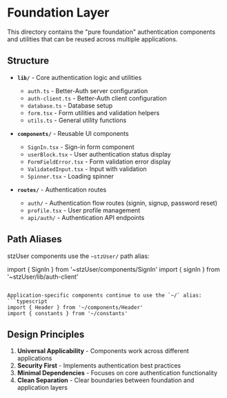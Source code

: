 # Foundation Layer

This directory contains the "pure foundation" authentication components and utilities that can be reused across multiple applications.

## Structure

- **`lib/`** - Core authentication logic and utilities
  - `auth.ts` - Better-Auth server configuration
  - `auth-client.ts` - Better-Auth client configuration
  - `database.ts` - Database setup
  - `form.tsx` - Form utilities and validation helpers
  - `utils.ts` - General utility functions

- **`components/`** - Reusable UI components
  - `SignIn.tsx` - Sign-in form component
  - `userBlock.tsx` - User authentication status display
  - `FormFieldError.tsx` - Form validation error display
  - `ValidatedInput.tsx` - Input with validation
  - `Spinner.tsx` - Loading spinner

- **`routes/`** - Authentication routes
  - `auth/` - Authentication flow routes (signin, signup, password reset)
  - `profile.tsx` - User profile management
  - `api/auth/` - Authentication API endpoints

## Path Aliases

stzUser components use the `~stzUser/` path alias:

import { SignIn } from '~stzUser/components/SignIn'
import { signIn } from '~stzUser/lib/auth-client'
```

Application-specific components continue to use the `~/` alias:
```typescript
import { Header } from '~/components/Header'
import { constants } from '~/constants'
```

## Design Principles

1. **Universal Applicability** - Components work across different applications
2. **Security First** - Implements authentication best practices
3. **Minimal Dependencies** - Focuses on core authentication functionality
4. **Clean Separation** - Clear boundaries between foundation and application layers